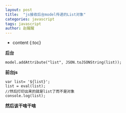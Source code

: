 ```yaml
---
layout: post
title:  "js接收后台model传递的List对象"
categories: javascript
tags: javascript
author: 赵醒醒
---
```


* content
{:toc}

**后台**
```
model.addAttribute("list", JSON.toJSONString(list));
```
**前台js**

```
var list= '${list}';
list = eval(list);
//然后打印出来的就是list了而不是对象
console.log(list);
```
**然后该干啥干啥**
